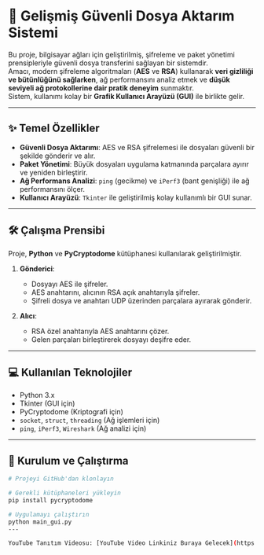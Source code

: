 # 🔐 Gelişmiş Güvenli Dosya Aktarım Sistemi

Bu proje, bilgisayar ağları için geliştirilmiş, şifreleme ve paket yönetimi prensipleriyle güvenli dosya transferini sağlayan bir sistemdir.  
Amacı, modern şifreleme algoritmaları (**AES** ve **RSA**) kullanarak **veri gizliliği ve bütünlüğünü sağlarken**, ağ performansını analiz etmek ve **düşük seviyeli ağ protokollerine dair pratik deneyim** sunmaktır.  
Sistem, kullanımı kolay bir **Grafik Kullanıcı Arayüzü (GUI)** ile birlikte gelir.

---

## ✨ Temel Özellikler

- **Güvenli Dosya Aktarımı**: AES ve RSA şifrelemesi ile dosyaları güvenli bir şekilde gönderir ve alır.  
- **Paket Yönetimi**: Büyük dosyaları uygulama katmanında parçalara ayırır ve yeniden birleştirir.  
- **Ağ Performans Analizi**: `ping` (gecikme) ve `iPerf3` (bant genişliği) ile ağ performansını ölçer.  
- **Kullanıcı Arayüzü**: `Tkinter` ile geliştirilmiş kolay kullanımlı bir GUI sunar.  

---

## 🛠️ Çalışma Prensibi

Proje, **Python** ve **PyCryptodome** kütüphanesi kullanılarak geliştirilmiştir.

1. **Gönderici**:
   - Dosyayı AES ile şifreler.
   - AES anahtarını, alıcının RSA açık anahtarıyla şifreler.
   - Şifreli dosya ve anahtarı UDP üzerinden parçalara ayırarak gönderir.

2. **Alıcı**:
   - RSA özel anahtarıyla AES anahtarını çözer.
   - Gelen parçaları birleştirerek dosyayı deşifre eder.

---

## 💻 Kullanılan Teknolojiler

- Python 3.x  
- Tkinter (GUI için)  
- PyCryptodome (Kriptografi için)  
- `socket`, `struct`, `threading` (Ağ işlemleri için)  
- `ping`, `iPerf3`, `Wireshark` (Ağ analizi için)  

---

## 🚀 Kurulum ve Çalıştırma

```bash
# Projeyi GitHub'dan klonlayın

# Gerekli kütüphaneleri yükleyin
pip install pycryptodome

# Uygulamayı çalıştırın
python main_gui.py
---

YouTube Tanıtım Videosu: [YouTube Video Linkiniz Buraya Gelecek](https://www.youtube.com/watch?v=VIDEO_ID)
